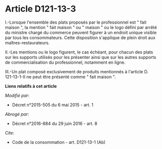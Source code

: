 # Article D121-13-3

I.-Lorsque l'ensemble des plats proposés par le professionnel est " fait maison ", la mention " fait maison " ou " maison "
ou le logo défini par arrêté du ministre chargé du commerce peuvent figurer à un endroit unique visible par tous les
consommateurs. Cette disposition s'applique de plein droit aux maîtres-restaurateurs. 

II.-Les mentions ou le logo figurent, le cas échéant, pour chacun des plats sur les supports utilisés pour les présenter
ainsi que sur les autres supports de commercialisation du professionnel, notamment en ligne. 

III.-Un plat composé exclusivement de produits mentionnés à l'article D. 121-13-1-II ne peut être présenté comme " fait
maison ".

**Liens relatifs à cet article**

_Modifié par_:

  - Décret n°2015-505 du 6 mai 2015 - art. 1

_Abrogé par_:

  - Décret n°2016-884 du 29 juin 2016 - art. 8

_Cite_:

  - Code de la consommation - art. D121-13-1 (Ab)
